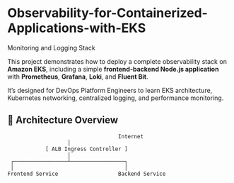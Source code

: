 # Observability-for-Containerized-Applications-with-EKS
Monitoring and Logging Stack

This project demonstrates how to deploy a complete observability stack on **Amazon EKS**, including a simple **frontend-backend Node.js application** with **Prometheus**, **Grafana**, **Loki**, and **Fluent Bit**.

It’s designed for DevOps Platform Engineers to learn EKS architecture, Kubernetes networking, centralized logging, and performance monitoring.

## 🧱 Architecture Overview

                                       Internet
                       │
                [ ALB Ingress Controller ]
                       │
     ┌─────────────────┴─────────────────┐
     │                                   │
    Frontend Service                   Backend Service
